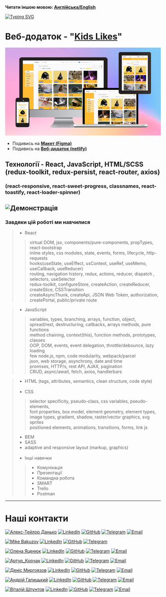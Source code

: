 **Читати іншою мовою: [Англійська/English](README.md)**

 [![Typing SVG](https://readme-typing-svg.herokuapp.com?color=%2336BCF7&lines=Це+наш+досвід+командної+роботи)](https://git.io/typing-svg)

# Веб-додаток - "[**Kids Likes**](<https://kidslikes.netlify.app/>)"
![Демонстрація](https://github.com/dankozz1t/KidsLike/blob/dev/public/demo1_kidslike.jpg)

- Подивись на [**Макет (Figma)**](<https://www.figma.com/file/aQWz6d1sJAFYOQS3o1pg1Z/%D0%A2%D1%80%D0%B5%D0%BA%D0%B5%D1%80-%D0%BF%D0%BE%D0%BB%D0%B5%D0%B7%D0%BD%D1%8B%D1%85-%D0%BF%D1%80%D0%B8%D0%B2%D1%8B%D1%87%D0%B5%D0%BA-(Copy)-(Copy)?node-id=0%3A1>)
- Подивись на [**Веб-додаток (netlify)**](<https://kidslikes.netlify.app/>)

## Технології - React, JavaScript, HTML/SCSS (redux-toolkit, redux-persist, react-router, axios)
### (react-responsive, react-sweet-progress, classnames, react-toastify, react-loader-spinner) 

![Демонстрація](https://github.com/dankozz1t/KidsLike/blob/dev/public/demo2_kidslike.gif)
---
### Завдяки цій роботі ми навчилися
> * React
>> virtual DOM, jsx, components/pure-components, propTypes, react-bootstrap <br/>
>> inline styles, css modules, state, events, forms, lifecycle, http-requests  <br/>
>> hooks(useState, useEffect, usContext, useRef, useMemo, useCallback, useReducer) <br/>
>> routing, navigation history, redux, actions, reducer, dispatch , selectors, useSelector <br/>
>> redux-toolkit, configureStore, createAction, createReducer, createSlice, CSSTransition <br/>
>> createAsyncThunk, createApi, JSON Web Token, authorization, createPortal, public/private route <br/>

> * JavaScript
>> variables, types, branching, arrays, function, object, <br/>
>> spread/rest, destructuring, callbacks, arrays methods, pure functions <br/>
>> method chaining, context(this), function methods, prototypes, classes <br/>
>> OOP, DOM, events, event delegation, throttle/debounce, lazy loading  <br/>
>> few node.js, npm, code modularity, webpack/parcel <br/>
>> json, web storage, asynchrony, date and time <br/>
>> promises, HTTP/s, rest API, AJAX, pagination <br/>
>> CRUD, async/await, fetch, axios, handlerbars <br/>

> * HTML (tags, attributes, semantics, clean structure, code style) <br/><br/>
> * CSS  <br/>
>> selector specificity, pseudo-class, css variables, pseudo-elements,  <br/>
>> font properties, box model, element geometry, element types,  <br/>
>> image types, gradient, shadow, raster/vector graphics, svg sprites <br/>
>> positioned elements, animations, transitions, forms, link js <br/>
> * BEM  <br/>
> * SASS  <br/>
> * adaptive and responsive layout (markup, graphics)  <br/><br/>
> * Інші навички  <br/>
>> * Комунікація  <br/>
>> * Презентації  <br/>
>> * Командна робота  <br/>
>> * SMART  <br/>
>> * Trello  <br/>
>> * Postman  <br/>
---
# Наші контакти
[![Алекс-Тейлор Данько](https://img.shields.io/badge/TEAM_LEAD-Алекс_Тейлор_Данько-purple?style=for-the-badge&logo=Contacts&logoColor=white)](#)
[![LinkedIn](https://img.shields.io/badge/LinkedIn-blue?style=for-the-badge&logo=linkedin&logoColor=white)](https://www.linkedin.com/in/dankozz1/)
[![GitHub](https://img.shields.io/badge/GitHub-grey?style=for-the-badge&logo=GitHub&logoColor=white)](https://github.com/dankozz1t)
[![Telegram](https://img.shields.io/badge/Telegram-blue?style=for-the-badge&logo=Telegram&logoColor=white)](https://t.me/dankozz1)
[![Email](https://img.shields.io/badge/alexdankoxxl@gmail.com-%23DD0031.svg?&style=for-the-badge&logo=gmail&logoColor=white)](mailto:alexdankoxxl@gmail.com)

[![Mike Bakuzov](https://img.shields.io/badge/Scrum_Master-Mike_Bakuzov-purple?style=for-the-badge&logo=Contacts&logoColor=white)](#)
[![LinkedIn](https://img.shields.io/badge/LinkedIn-blue?style=for-the-badge&logo=linkedin&logoColor=white)](https://www.linkedin.com/in/mykhailo-bakuzov-0b036b132/)
[![GitHub](https://img.shields.io/badge/GitHub-grey?style=for-the-badge&logo=GitHub&logoColor=white)](https://github.com/dankozz1t)
[![Telegram](https://img.shields.io/badge/Telegram-blue?style=for-the-badge&logo=Telegram&logoColor=white)](https://github.com/bakuzov)

[![Олена Яценюк](https://img.shields.io/badge/Developer-Олена_Яценюк-purple?style=for-the-badge&logo=Contacts&logoColor=white)](#)
[![LinkedIn](https://img.shields.io/badge/LinkedIn-blue?style=for-the-badge&logo=linkedin&logoColor=white)](https://www.linkedin.com/in/olena-yatseniuk)
[![GitHub](https://img.shields.io/badge/GitHub-grey?style=for-the-badge&logo=GitHub&logoColor=white)](https://github.com/OlenaYatseniuk)
[![Telegram](https://img.shields.io/badge/Telegram-blue?style=for-the-badge&logo=Telegram&logoColor=white)](https://t.me/Hellen_ya)
[![Email](https://img.shields.io/badge/elena.yatsenyuk@gmail.com-%23DD0031.svg?&style=for-the-badge&logo=gmail&logoColor=white)](mailto:elena.yatsenyuk@gmail.com)

[![Артур_Корчак](https://img.shields.io/badge/Developer-Артур_Корчак-purple?style=for-the-badge&logo=Contacts&logoColor=white)](#)
[![LinkedIn](https://img.shields.io/badge/LinkedIn-blue?style=for-the-badge&logo=linkedin&logoColor=white)](https://www.linkedin.com/in/arthur-korchak)
[![GitHub](https://img.shields.io/badge/GitHub-grey?style=for-the-badge&logo=GitHub&logoColor=white)](https://github.com/ArthurKorchak)
[![Telegram](https://img.shields.io/badge/Telegram-blue?style=for-the-badge&logo=Telegram&logoColor=white)](https://t.me/arthur_korchak)
[![Email](https://img.shields.io/badge/korchak.arthur@gmail.com-%23DD0031.svg?&style=for-the-badge&logo=gmail&logoColor=white)](mailto:korchak.arthur@gmail.com)

[![Деніс Миргоязов](https://img.shields.io/badge/Developer-Деніс_Миргоязов-purple?style=for-the-badge&logo=Contacts&logoColor=white)](#)
[![LinkedIn](https://img.shields.io/badge/LinkedIn-blue?style=for-the-badge&logo=linkedin&logoColor=white)](https://www.linkedin.com/in/denis-myrhoiazov)
[![GitHub](https://img.shields.io/badge/GitHub-grey?style=for-the-badge&logo=GitHub&logoColor=white)](https://github.com/Myrhoiazov)
[![Telegram](https://img.shields.io/badge/Telegram-blue?style=for-the-badge&logo=Telegram&logoColor=white)](https://t.me/denis_mirg)
[![Email](https://img.shields.io/badge/denis.mirgoyazov@gmail.com-%23DD0031.svg?&style=for-the-badge&logo=gmail&logoColor=white)](mailto:denis.mirgoyazov@gmail.com)

[![Андрій Галицький](https://img.shields.io/badge/Developer-Андрій_Галицький-purple?style=for-the-badge&logo=Contacts&logoColor=white)](#)
[![LinkedIn](https://img.shields.io/badge/LinkedIn-blue?style=for-the-badge&logo=linkedin&logoColor=white)](https://www.linkedin.com/in/%D0%B0%D0%BD%D0%B4%D1%80%D0%B5%D0%B9-%D0%B3%D0%B0%D0%BB%D0%B8%D1%86%D0%BA%D0%B8%D0%B9-239002103)
[![GitHub](https://img.shields.io/badge/GitHub-grey?style=for-the-badge&logo=GitHub&logoColor=white)](https://github.com/Zorotool)
[![Telegram](https://img.shields.io/badge/Telegram-blue?style=for-the-badge&logo=Telegram&logoColor=white)](https://t.me/galytskyi_andrii)
[![Email](https://img.shields.io/badge/galickyav@gmail.com-%23DD0031.svg?&style=for-the-badge&logo=gmail&logoColor=white)](mailto:galickyav@gmail.com)

[![Віталій Шпунтов](https://img.shields.io/badge/Developer-Віталій_Шпунтов-purple?style=for-the-badge&logo=Contacts&logoColor=white)](#)
[![LinkedIn](https://img.shields.io/badge/LinkedIn-blue?style=for-the-badge&logo=linkedin&logoColor=white)](https://www.linkedin.com/in/vitalii-shpuntov)
[![GitHub](https://img.shields.io/badge/GitHub-grey?style=for-the-badge&logo=GitHub&logoColor=white)](https://github.com/Shpuntoff)
[![Telegram](https://img.shields.io/badge/Telegram-blue?style=for-the-badge&logo=Telegram&logoColor=white)](https://t.me/Vitalii_Shpuntov)
[![Email](https://img.shields.io/badge/v.shpuntoff@gmail.com-%23DD0031.svg?&style=for-the-badge&logo=gmail&logoColor=white)](mailto:v.shpuntoff@gmail.com)
